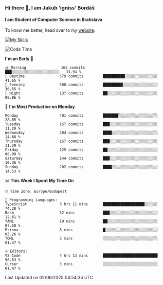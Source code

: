 ### Hi there 👋, I am Jakub 'igniss' Bordáš

#### I am Student of Computer Science in Bratislava
To know me better, head over to my [website](https://bordas.sk).

[![My Skills](https://skillicons.dev/icons?i=js,typescript,html,css,figma,svelte,vue,next,postgresql,nest,express,nodejs)](https://bordas.sk)


<!--START_SECTION:waka-->
![Code Time](http://img.shields.io/badge/Code%20Time-1%2C918%20hrs%2036%20mins-blue)

**I'm an Early 🐤** 

```text
🌞 Morning                166 commits         ███░░░░░░░░░░░░░░░░░░░░░░   11.94 % 
🌆 Daytime                579 commits         ██████████░░░░░░░░░░░░░░░   41.65 % 
🌃 Evening                508 commits         █████████░░░░░░░░░░░░░░░░   36.55 % 
🌙 Night                  137 commits         ██░░░░░░░░░░░░░░░░░░░░░░░   09.86 % 
```
📅 **I'm Most Productive on Monday** 

```text
Monday                   401 commits         ███████░░░░░░░░░░░░░░░░░░   28.85 % 
Tuesday                  157 commits         ███░░░░░░░░░░░░░░░░░░░░░░   11.29 % 
Wednesday                204 commits         ████░░░░░░░░░░░░░░░░░░░░░   14.68 % 
Thursday                 157 commits         ███░░░░░░░░░░░░░░░░░░░░░░   11.29 % 
Friday                   125 commits         ██░░░░░░░░░░░░░░░░░░░░░░░   08.99 % 
Saturday                 144 commits         ███░░░░░░░░░░░░░░░░░░░░░░   10.36 % 
Sunday                   202 commits         ████░░░░░░░░░░░░░░░░░░░░░   14.53 % 
```


📊 **This Week I Spent My Time On** 

```text
🕑︎ Time Zone: Europe/Budapest

💬 Programming Languages: 
TypeScript               3 hrs 11 mins       ███████████████████░░░░░░   74.28 % 
Bash                     32 mins             ███░░░░░░░░░░░░░░░░░░░░░░   12.61 % 
YAML                     19 mins             ██░░░░░░░░░░░░░░░░░░░░░░░   07.58 % 
Prisma                   8 mins              █░░░░░░░░░░░░░░░░░░░░░░░░   03.26 % 
TOML                     3 mins              ░░░░░░░░░░░░░░░░░░░░░░░░░   01.47 % 

🔥 Editors: 
VS Code                  4 hrs 13 mins       █████████████████████████   98.53 % 
Cursor                   3 mins              ░░░░░░░░░░░░░░░░░░░░░░░░░   01.47 % 
```


 Last Updated on 02/06/2025 04:54:35 UTC
<!--END_SECTION:waka-->
